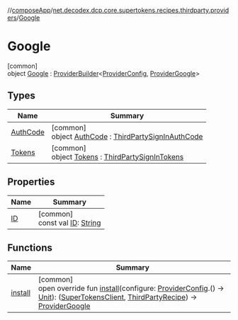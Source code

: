 //[composeApp](../../../index.md)/[net.decodex.dcp.core.supertokens.recipes.thirdparty.providers](../index.md)/[Google](index.md)

# Google

[common]\
object [Google](index.md) : [ProviderBuilder](../../net.decodex.dcp.core.supertokens.recipes.thirdparty/-provider-builder/index.md)&lt;[ProviderConfig](../../net.decodex.dcp.core.supertokens.recipes.thirdparty/-provider-config/index.md), [ProviderGoogle](../-provider-google/index.md)&gt;

## Types

| Name | Summary |
|---|---|
| [AuthCode](-auth-code/index.md) | [common]<br>object [AuthCode](-auth-code/index.md) : [ThirdPartySignInAuthCode](../../net.decodex.dcp.core.supertokens.recipes.thirdparty/-third-party-sign-in-auth-code/index.md) |
| [Tokens](-tokens/index.md) | [common]<br>object [Tokens](-tokens/index.md) : [ThirdPartySignInTokens](../../net.decodex.dcp.core.supertokens.recipes.thirdparty/-third-party-sign-in-tokens/index.md) |

## Properties

| Name | Summary |
|---|---|
| [ID](-i-d.md) | [common]<br>const val [ID](-i-d.md): [String](https://kotlinlang.org/api/latest/jvm/stdlib/kotlin/-string/index.html) |

## Functions

| Name | Summary |
|---|---|
| [install](install.md) | [common]<br>open override fun [install](install.md)(configure: [ProviderConfig](../../net.decodex.dcp.core.supertokens.recipes.thirdparty/-provider-config/index.md).() -&gt; [Unit](https://kotlinlang.org/api/latest/jvm/stdlib/kotlin/-unit/index.html)): ([SuperTokensClient](../../net.decodex.dcp.core.supertokens/-super-tokens-client/index.md), [ThirdPartyRecipe](../../net.decodex.dcp.core.supertokens.recipes.thirdparty/-third-party-recipe/index.md)) -&gt; [ProviderGoogle](../-provider-google/index.md) |
